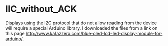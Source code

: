 # IIC_without_ACK
Displays using the I2C protocol that do not allow reading from the device will require a special Arduino library. I downloaded the files from a link on this page http://www.kalazzerx.com/blue-oled-lcd-led-display-module-for-arduino/.
